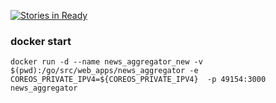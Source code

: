 [![Stories in Ready](https://badge.waffle.io/Hokutosei/newsAggregator.png?label=ready&title=Ready)](https://waffle.io/Hokutosei/newsAggregator)
### docker start

`docker run -d --name news_aggregator_new -v $(pwd):/go/src/web_apps/news_aggregator -e COREOS_PRIVATE_IPV4=${COREOS_PRIVATE_IPV4}  -p 49154:3000 news_aggregator`

